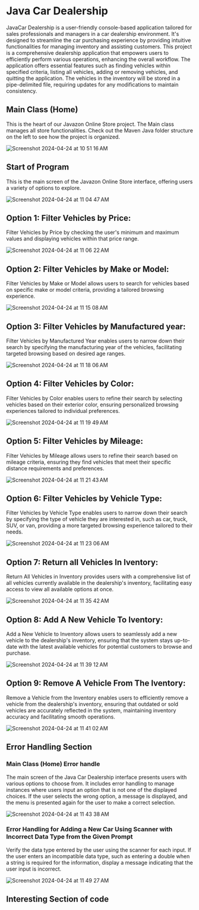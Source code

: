 # Java Car Dealership 

JavaCar Dealership is a user-friendly console-based application tailored for sales professionals and managers in a car dealership environment. It's designed to streamline the car purchasing experience by providing intuitive functionalities for managing inventory and assisting customers. This project is a comprehensive dealership application that empowers users to efficiently perform various operations, enhancing the overall workflow. The application offers essential features such as finding vehicles within specified criteria, listing all vehicles, adding or removing vehicles, and quitting the application. The vehicles in the inventory will be stored in a pipe-delimited file, requiring updates for any modifications to maintain consistency.

## Main Class (Home)

This is the heart of our Javazon Online Store project. The Main class manages all store functionalities. Check out the Maven Java folder structure on the left to see how the project is organized.

![Screenshot 2024-04-24 at 10 51 16 AM](https://github.com/1uckyswish/car-dealership/assets/107442415/23ce2e41-07af-4fcf-9d15-ee13bd10a83a)

## Start of Program

This is the main screen of the Javazon Online Store interface, offering users a variety of options to explore.

![Screenshot 2024-04-24 at 11 04 47 AM](https://github.com/1uckyswish/car-dealership/assets/107442415/de57445f-92e8-4139-b7fc-9d07b8b74b15)

## Option 1: Filter Vehicles by Price:

Filter Vehicles by Price by checking the user's minimum and maximum values and displaying vehicles within that price range.

![Screenshot 2024-04-24 at 11 06 22 AM](https://github.com/1uckyswish/car-dealership/assets/107442415/6655ec50-7ecd-48be-94eb-9085f9ee0433)

## Option 2: Filter Vehicles by Make or Model: 

Filter Vehicles by Make or Model allows users to search for vehicles based on specific make or model criteria, providing a tailored browsing experience.

![Screenshot 2024-04-24 at 11 15 08 AM](https://github.com/1uckyswish/car-dealership/assets/107442415/b448d9f4-be9a-4f72-9445-63ebbd2a4b0c)

## Option 3: Filter Vehicles by Manufactured year:

Filter Vehicles by Manufactured Year enables users to narrow down their search by specifying the manufacturing year of the vehicles, facilitating targeted browsing based on desired age ranges.

![Screenshot 2024-04-24 at 11 18 06 AM](https://github.com/1uckyswish/car-dealership/assets/107442415/9d573659-d398-4d24-a089-71009df385c3)

## Option 4: Filter Vehicles by Color:

Filter Vehicles by Color enables users to refine their search by selecting vehicles based on their exterior color, ensuring personalized browsing experiences tailored to individual preferences.

![Screenshot 2024-04-24 at 11 19 49 AM](https://github.com/1uckyswish/car-dealership/assets/107442415/109d44ea-6552-4e5d-8714-90009328ae17)

## Option 5: Filter Vehicles by Mileage:

Filter Vehicles by Mileage allows users to refine their search based on mileage criteria, ensuring they find vehicles that meet their specific distance requirements and preferences.

![Screenshot 2024-04-24 at 11 21 43 AM](https://github.com/1uckyswish/car-dealership/assets/107442415/5f525be0-701d-4735-b4ae-e64551c41d15)

## Option 6: Filter Vehicles by Vehicle Type:

Filter Vehicles by Vehicle Type enables users to narrow down their search by specifying the type of vehicle they are interested in, such as car, truck, SUV, or van, providing a more targeted browsing experience tailored to their needs.

![Screenshot 2024-04-24 at 11 23 06 AM](https://github.com/1uckyswish/car-dealership/assets/107442415/5712175f-8e03-48cc-90fa-1b00921aef24)

## Option 7: Return all Vehicles In Iventory:

Return All Vehicles in Inventory provides users with a comprehensive list of all vehicles currently available in the dealership's inventory, facilitating easy access to view all available options at once.

![Screenshot 2024-04-24 at 11 35 42 AM](https://github.com/1uckyswish/car-dealership/assets/107442415/ad9ee96f-190e-4c07-8bb8-8ab9bcedf538)

## Option 8: Add A New Vehicle To Iventory:

Add a New Vehicle to Inventory allows users to seamlessly add a new vehicle to the dealership's inventory, ensuring that the system stays up-to-date with the latest available vehicles for potential customers to browse and purchase.

![Screenshot 2024-04-24 at 11 39 12 AM](https://github.com/1uckyswish/car-dealership/assets/107442415/074ead8d-1910-4900-9956-bdd25426f4b0)

## Option 9: Remove A Vehicle From The Iventory:

Remove a Vehicle from the Inventory enables users to efficiently remove a vehicle from the dealership's inventory, ensuring that outdated or sold vehicles are accurately reflected in the system, maintaining inventory accuracy and facilitating smooth operations.

![Screenshot 2024-04-24 at 11 41 02 AM](https://github.com/1uckyswish/car-dealership/assets/107442415/c6832c28-8055-4109-a5a4-42ebaeb91271)

## Error Handling Section

### Main Class (Home) Error handle

The main screen of the Java Car Dealership interface presents users with various options to choose from. It includes error handling to manage instances where users input an option that is not one of the displayed choices. If the user selects the wrong option, a message is displayed, and the menu is presented again for the user to make a correct selection.

![Screenshot 2024-04-24 at 11 43 38 AM](https://github.com/1uckyswish/car-dealership/assets/107442415/b388f9d5-71b0-42bf-9a88-2d0ed78ba715)


### Error Handling for Adding a New Car Using Scanner with Incorrect Data Type from the Given Prompt

Verify the data type entered by the user using the scanner for each input. If the user enters an incompatible data type, such as entering a double when a string is required for the information, display a message indicating that the user input is incorrect.

![Screenshot 2024-04-24 at 11 49 27 AM](https://github.com/1uckyswish/car-dealership/assets/107442415/cfd8409e-2629-46f8-8f3c-7daa78e3eff3)


## Interesting Section of code
### 




















